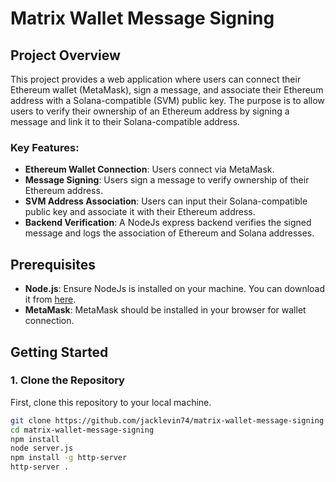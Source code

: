# Matrix Wallet Message Signing

## Project Overview

This project provides a web application where users can connect their Ethereum wallet (MetaMask), sign a message, and associate their Ethereum address with a Solana-compatible (SVM) public key. The purpose is to allow users to verify their ownership of an Ethereum address by signing a message and link it to their Solana-compatible address.

### Key Features:
- **Ethereum Wallet Connection**: Users connect via MetaMask.
- **Message Signing**: Users sign a message to verify ownership of their Ethereum address.
- **SVM Address Association**: Users can input their Solana-compatible public key and associate it with their Ethereum address.
- **Backend Verification**: A NodeJs express backend verifies the signed message and logs the association of Ethereum and Solana addresses.

## Prerequisites

- **Node.js**: Ensure NodeJs is installed on your machine. You can download it from [here](https://nodejs.org).
- **MetaMask**: MetaMask should be installed in your browser for wallet connection.

## Getting Started

### 1. Clone the Repository

First, clone this repository to your local machine.

```bash
git clone https://github.com/jacklevin74/matrix-wallet-message-signing.git
cd matrix-wallet-message-signing
npm install
node server.js
npm install -g http-server
http-server .

